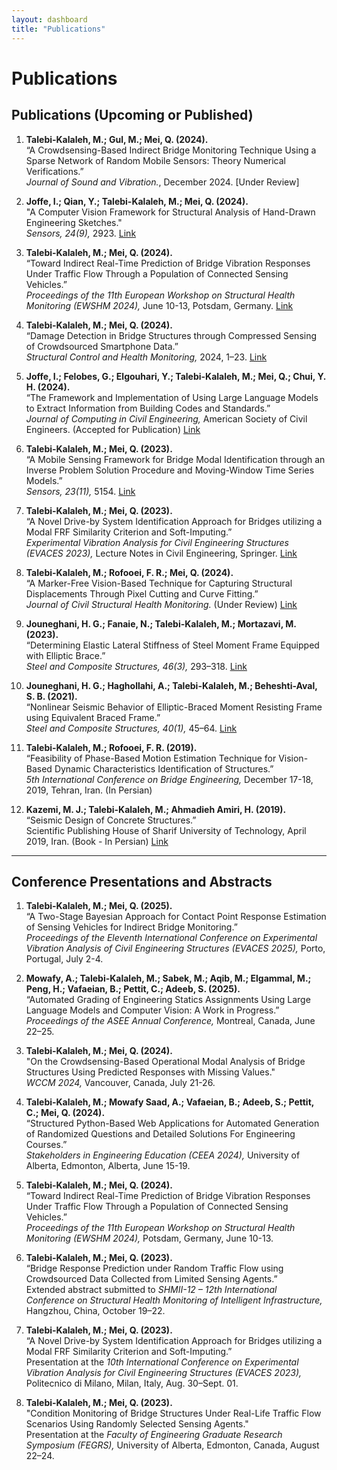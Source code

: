 ```yaml
---
layout: dashboard
title: "Publications"
---
```


# **Publications**

## Publications (Upcoming or Published)

1. **Talebi-Kalaleh, M.; Gul, M.; Mei, Q. (2024).**  
   “A Crowdsensing-Based Indirect Bridge Monitoring Technique Using a Sparse Network of Random Mobile Sensors: Theory Numerical Verifications.”  
   *Journal of Sound and Vibration.*, December 2024. [Under Review]  

2. **Joffe, I.; Qian, Y.; Talebi-Kalaleh, M.; Mei, Q. (2024).**  
   "A Computer Vision Framework for Structural Analysis of Hand-Drawn Engineering Sketches."  
   *Sensors, 24(9),* 2923. [Link](https://doi.org/10.3390/s24092923)

3. **Talebi-Kalaleh, M.; Mei, Q. (2024).**  
   “Toward Indirect Real-Time Prediction of Bridge Vibration Responses Under Traffic Flow Through a Population of Connected Sensing Vehicles.”  
   *Proceedings of the 11th European Workshop on Structural Health Monitoring (EWSHM 2024),* June 10-13, Potsdam, Germany. [Link](https://www.ndt.net/article/ewshm2024/papers/168_manuscript.pdf)

4. **Talebi-Kalaleh, M.; Mei, Q. (2024).**  
   “Damage Detection in Bridge Structures through Compressed Sensing of Crowdsourced Smartphone Data.”  
   *Structural Control and Health Monitoring,* 2024, 1–23. [Link](https://doi.org/10.1155/2024/5436675)

5. **Joffe, I.; Felobes, G.; Elgouhari, Y.; Talebi-Kalaleh, M.; Mei, Q.; Chui, Y. H. (2024).**  
   “The Framework and Implementation of Using Large Language Models to Extract Information from Building Codes and Standards.”  
   *Journal of Computing in Civil Engineering,* American Society of Civil Engineers. (Accepted for Publication) [Link](#)

6. **Talebi-Kalaleh, M.; Mei, Q. (2023).**  
   “A Mobile Sensing Framework for Bridge Modal Identification through an Inverse Problem Solution Procedure and Moving-Window Time Series Models.”  
   *Sensors, 23(11),* 5154. [Link](https://doi.org/10.3390/s23115154)

7. **Talebi-Kalaleh, M.; Mei, Q. (2023).**  
   “A Novel Drive-by System Identification Approach for Bridges utilizing a Modal FRF Similarity Criterion and Soft-Imputing.”  
   *Experimental Vibration Analysis for Civil Engineering Structures (EVACES 2023),* Lecture Notes in Civil Engineering, Springer. [Link](https://doi.org/10.1007/978-3-031-39117-0_28)

8. **Talebi-Kalaleh, M.; Rofooei, F. R.; Mei, Q. (2024).**  
   “A Marker-Free Vision-Based Technique for Capturing Structural Displacements Through Pixel Cutting and Curve Fitting.”  
   *Journal of Civil Structural Health Monitoring.* (Under Review) [Link](#)

9. **Jouneghani, H. G.; Fanaie, N.; Talebi-Kalaleh, M.; Mortazavi, M. (2023).**  
   “Determining Elastic Lateral Stiffness of Steel Moment Frame Equipped with Elliptic Brace.”  
   *Steel and Composite Structures, 46(3),* 293–318. [Link](https://www.kci.go.kr/kciportal/ci/sereArticleSearch/ciSereArtiView.kci?sereArticleSearchBean.artiId=ART002930366)

10. **Jouneghani, H. G.; Haghollahi, A.; Talebi-Kalaleh, M.; Beheshti-Aval, S. B. (2021).**  
    “Nonlinear Seismic Behavior of Elliptic-Braced Moment Resisting Frame using Equivalent Braced Frame.”  
    *Steel and Composite Structures, 40(1),* 45–64. [Link](https://doi.org/10.12989/scs.2021.40.1.045)

11. **Talebi-Kalaleh, M.; Rofooei, F. R. (2019).**  
    “Feasibility of Phase-Based Motion Estimation Technique for Vision-Based Dynamic Characteristics Identification of Structures.”  
    *5th International Conference on Bridge Engineering,* December 17-18, 2019, Tehran, Iran. (In Persian)  


12. **Kazemi, M. J.; Talebi-Kalaleh, M.; Ahmadieh Amiri, H. (2019).**  
    “Seismic Design of Concrete Structures.”  
    Scientific Publishing House of Sharif University of Technology, April 2019, Iran. (Book - In Persian) [Link](https://book.sharif.ir/user/getDocInfo/376)

---

## Conference Presentations and Abstracts

1. **Talebi-Kalaleh, M.; Mei, Q. (2025).**  
   “A Two-Stage Bayesian Approach for Contact Point Response Estimation of Sensing Vehicles for Indirect Bridge Monitoring.”  
   *Proceedings of the Eleventh International Conference on Experimental Vibration Analysis of Civil Engineering Structures (EVACES 2025),* Porto, Portugal, July 2-4.

2. **Mowafy, A.; Talebi-Kalaleh, M.; Sabek, M.; Aqib, M.; Elgammal, M.; Peng, H.; Vafaeian, B.; Pettit, C.; Adeeb, S. (2025).**  
   “Automated Grading of Engineering Statics Assignments Using Large Language Models and Computer Vision: A Work in Progress.”  
   *Proceedings of the ASEE Annual Conference,* Montreal, Canada, June 22–25.

3. **Talebi-Kalaleh, M.; Mei, Q. (2024).**  
   "On the Crowdsensing-Based Operational Modal Analysis of Bridge Structures Using Predicted Responses with Missing Values."  
   *WCCM 2024,* Vancouver, Canada, July 21-26.

4. **Talebi-Kalaleh, M.; Mowafy Saad, A.; Vafaeian, B.; Adeeb, S.; Pettit, C.; Mei, Q. (2024).**  
   “Structured Python-Based Web Applications for Automated Generation of Randomized Questions and Detailed Solutions For Engineering Courses.”  
   *Stakeholders in Engineering Education (CEEA 2024),* University of Alberta, Edmonton, Alberta, June 15-19.

5. **Talebi-Kalaleh, M.; Mei, Q. (2024).**  
   “Toward Indirect Real-Time Prediction of Bridge Vibration Responses Under Traffic Flow Through a Population of Connected Sensing Vehicles.”  
   *Proceedings of the 11th European Workshop on Structural Health Monitoring (EWSHM 2024),* Potsdam, Germany, June 10-13.

6. **Talebi-Kalaleh, M.; Mei, Q. (2023).**  
   “Bridge Response Prediction under Random Traffic Flow using Crowdsourced Data Collected from Limited Sensing Agents.”  
   Extended abstract submitted to *SHMII-12 – 12th International Conference on Structural Health Monitoring of Intelligent Infrastructure,* Hangzhou, China, October 19–22.

7. **Talebi-Kalaleh, M.; Mei, Q. (2023).**  
   “A Novel Drive-by System Identification Approach for Bridges utilizing a Modal FRF Similarity Criterion and Soft-Imputing.”  
   Presentation at the *10th International Conference on Experimental Vibration Analysis for Civil Engineering Structures (EVACES 2023),* Politecnico di Milano, Milan, Italy, Aug. 30–Sept. 01.

8. **Talebi-Kalaleh, M.; Mei, Q. (2023).**  
   "Condition Monitoring of Bridge Structures Under Real-Life Traffic Flow Scenarios Using Randomly Selected Sensing Agents."  
   Presentation at the *Faculty of Engineering Graduate Research Symposium (FEGRS),* University of Alberta, Edmonton, Canada, August 22–24.

